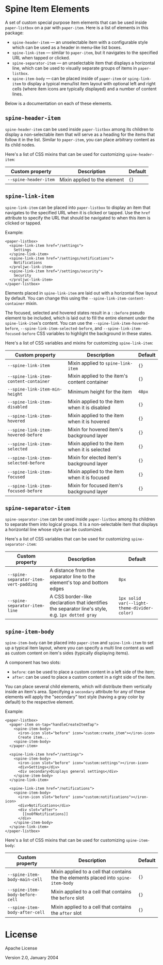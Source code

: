 # Spine Item Elements

A set of custom special purpose item elements that can be used inside `paper-listbox` on a par with 
`paper-item`. Here is a list of elements in this package:
- `spine-header-item` — an unselectable item with a configurable style which can be used as a 
  header in menu-like list boxes.
- `spine-link-item` — similar to `paper-item`, but it navigates to the specified URL when tapped
  or clicked.
- `spine-separator-item` — an unselectable item that displays a horizontal line, which can be used
  to visually separate groups of items in `paper-listbox`.
- `spine-item-body` — can be placed inside of `paper-item` or `sping-link-item` to display a 
  typical menu/list item layout with optional left and right cells (where item icons are typically 
  displayed) and a number of content lines.
  
Below is a documentation on each of these elements.

## `spine-header-item`

`spine-header-item` can be used inside `paper-listbox` among its children to display a
non-selectable item that will serve as a heading for the items that follow it in the list.
Similar to `paper-item`, you can place arbitrary content as its child nodes.

Here's a list of CSS mixins that can be used for customizing `spine-header-item`:

Custom property       | Description                  | Default
----------------------|------------------------------|--------
`--spine-header-item` | Mixin applied to the element | `{}`

## `spine-link-item`

`spine-link-item` can be placed into `paper-listbox` to display an item that navigates to the
specified URL when it is clicked or tapped. Use the `href` attribute to specify the URL that should
be navigated to when this item is clicked or tapped.

Example:
```
<paper-listbox>
  <spine-link-item href="/settings">
    Settings
  </spine-link-item>
  <spine-link-item href="/settings/notifications">
    Notifications
  </proljwc-link-item>
  <spine-link-item href="/settings/security">
    Security
  </proljwc-link-item>
</paper-listbox>
```

Elements placed in `spine-link-item` are laid out with a horizontal flow layout by default.
You can change this using the `--spine-link-item-content-container` mixin.

The focused, selected and hovered states result in a `::before` pseudo element to be included, which
is laid out to fill the entire element under the `spine-link-item`'s content. You can use the
`--spine-link-item-hovered-before`,
`--spine-link-item-selected-before`, and `--spine-link-item-focused-before` CSS variables to
highlight the background in these states.

Here's a list of CSS variables and mixins for customizing `spine-link-item`:

Custom property                       | Description                                   | Default
--------------------------------------|-----------------------------------------------|----------
`--spine-link-item`                   | Mixin applied to `spine-link-item`            | `{}`
`--spine-link-item-content-container` | Mixin applied to the item's content container | `{}`
`--spine-link-item-min-height`        | Minimum height for the item                   | `48px`
`--spine-link-item-disabled`          | Mixin applied to the item when it is disabled | `{}`
`--spine-link-item-hovered`           | Mixin applied to the item when it is hovered  | `{}`
`--spine-link-item-hovered-before`    | Mixin for hovered item's background layer     | `{}`
`--spine-link-item-selected`          | Mixin applied to the item when it is selected | `{}`
`--spine-link-item-selected-before`   | Mixin for elected item's background layer     | `{}`
`--spine-link-item-focused`           | Mixin applied to the item when it is focused  | `{}`
`--spine-link-item-focused-before`    | Mixin for focused item's background layer     | `{}`

## `spine-separator-item`

`spine-separator-item` can be used inside `paper-listbox` among its children to separate them into
logical groups. It is a non-selectable item that displays a horizontal line whose style can be 
customized.

Here's a list of CSS variables that can be used for customizing `spine-separator-item`:

Custom property                       | Description                                                              | Default
--------------------------------------|--------------------------------------------------------------------------|----------
`--spine-separator-item-vert-padding` | A distance from the separator line to the element's top and bottom edges | `8px`
`--spine-separator-item-line`         | A CSS border-like declaration that identifies the separator line's style, e.g. `1px dotted gray` | `1px solid var(--light-theme-divider-color)`

## `spine-item-body`

`spine-item-body` can be placed into `paper-item` and `spine-link-item` to set up a typical item
layout, where you can specify a multi line content as well as custom content on item's sides
(typically displaying items).

A component has two slots:
- `before`: can be used to place a custom content in a left side of the item;
- `after`: can be used to place a custom content in a right side of the item.

You can place several child elements, which will distribute them vertically inside an item's area.
Specifying a `secondary` attribute for any of these elements will apply the "secondary" text style
(having a gray color by default) to the respective element.

Example:
```
<paper-listbox>
  <paper-item on-tap="handleCreateItemTap">
    <spine-item-body>
      <iron-icon slot="before" icon="custom:create_item"></iron-icon>
      Create item...
    <spine-item-body>
  </paper-item>

  <spine-link-item href="/settings">
    <spine-item-body>
      <iron-icon slot="before" icon="custom:settings"></iron-icon>
      <div>Settings</div>
      <div secondary>Displays general settings</div>
    </spine-item-body>
  </spine-link-item>

  <spine-link-item href="/notifications">
    <spine-item-body>
      <iron-icon slot="before" icon="custom:notifications"></iron-icon>
      <div>Notifications</div>
      <div slot="after">
        [[noOfNotifications]]
      </div>
    </spine-item-body>
  </spine-link-item>
</paper-listbox>
```

Here's a list of CSS mixins that can be used for customizing `spine-item-body`:

Custom property                 | Description                                             | Default
--------------------------------|---------------------------------------------------------|----------
`--spine-item-body-main-cell`   | Mixin applied to a cell that contains the the elements placed into `spine-item-body` | `{}`
`--spine-item-body-before-cell` | Mixin applied to a cell that contains the `before` slot | `{}`
`--spine-item-body-after-cell`  | Mixin applied to a cell that contains the `after` slot  | `{}`

# License

Apache License

Version 2.0, January 2004
